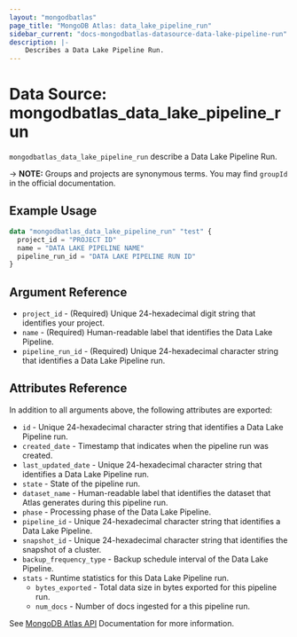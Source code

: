 ```yaml
---
layout: "mongodbatlas"
page_title: "MongoDB Atlas: data_lake_pipeline_run"
sidebar_current: "docs-mongodbatlas-datasource-data-lake-pipeline-run"
description: |-
    Describes a Data Lake Pipeline Run.
---
```


# Data Source: mongodbatlas_data_lake_pipeline_run

`mongodbatlas_data_lake_pipeline_run` describe a Data Lake Pipeline Run.


-> **NOTE:** Groups and projects are synonymous terms. You may find `groupId` in the official documentation.

## Example Usage

```terraform
data "mongodbatlas_data_lake_pipeline_run" "test" {
  project_id = "PROJECT ID"
  name = "DATA LAKE PIPELINE NAME"
  pipeline_run_id = "DATA LAKE PIPELINE RUN ID"
}
```

## Argument Reference

* `project_id` - (Required) Unique 24-hexadecimal digit string that identifies your project.
* `name` - (Required) Human-readable label that identifies the Data Lake Pipeline.
* `pipeline_run_id` - (Required) Unique 24-hexadecimal character string that identifies a Data Lake Pipeline run.

## Attributes Reference

In addition to all arguments above, the following attributes are exported:

* `id` - Unique 24-hexadecimal character string that identifies a Data Lake Pipeline run.
* `created_date` - Timestamp that indicates when the pipeline run was created.
* `last_updated_date` - Unique 24-hexadecimal character string that identifies a Data Lake Pipeline run.
* `state` - State of the pipeline run.
* `dataset_name` - Human-readable label that identifies the dataset that Atlas generates during this pipeline run. 
* `phase` - Processing phase of the Data Lake Pipeline.
* `pipeline_id` - Unique 24-hexadecimal character string that identifies a Data Lake Pipeline.
* `snapshot_id` - Unique 24-hexadecimal character string that identifies the snapshot of a cluster.
* `backup_frequency_type` - Backup schedule interval of the Data Lake Pipeline.
* `stats` - Runtime statistics for this Data Lake Pipeline run.
  * `bytes_exported` - Total data size in bytes exported for this pipeline run.
  * `num_docs` - Number of docs ingested for a this pipeline run.

See [MongoDB Atlas API](https://www.mongodb.com/docs/atlas/reference/api-resources-spec/#tag/Data-Lake-Pipelines/operation/getPipelineRun) Documentation for more information.